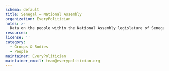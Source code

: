 ```yaml
---
schema: default
title: Senegal — National Assembly
organization: EveryPolitician
notes: >-
  Data on the people within the National Assembly legislature of Senegal.
resources:
license: ''
category:
  - Groups & Bodies
  - People
maintainer: EveryPolitician
maintainer_email: team@everypolitician.org
---
```

